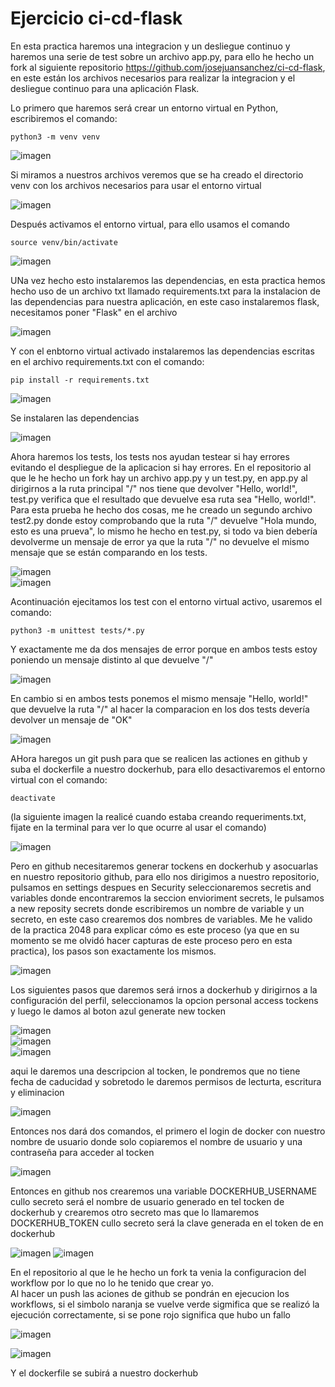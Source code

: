 # Ejercicio ci-cd-flask

En esta practica haremos una integracion y un desliegue continuo y haremos una serie de test sobre un archivo app.py, para ello he hecho un fork al siguiente repositorio https://github.com/josejuansanchez/ci-cd-flask, en este están los archivos necesarios para realizar la integracion y el desliegue continuo para una aplicación Flask.

Lo primero que haremos será crear un entorno virtual en Python, escribiremos el comando: 

```
python3 -m venv venv
```

![imagen](./img/1.png)

Si miramos a nuestros archivos veremos que se ha creado el directorio venv con los archivos necesarios para usar el entorno virtual 

![imagen](./img/2.png)

Después activamos el entorno virtual, para ello usamos el comando

```
source venv/bin/activate
```

![imagen](./img/3.png)

UNa vez hecho esto instalaremos las dependencias, en esta practica hemos hecho uso de un archivo txt llamado requirements.txt para la instalacion de las dependencias para nuestra aplicación, en este caso instalaremos flask, necesitamos poner "Flask" en el archivo  

![imagen](./img/4.png)

Y con el enbtorno virtual activado instalaremos las dependencias escritas en el archivo requirements.txt con el comando:  

```
pip install -r requirements.txt
```

![imagen](./img/5.png)    

Se instalaren las dependencias  

![imagen](./img/6.png)  

Ahora haremos los tests, los tests nos ayudan testear si hay errores evitando el despliegue de la aplicacion si hay errores. En el repositorio al que le he hecho un fork hay un archivo app.py y un test.py, en app.py al dirigirnos a la ruta principal "/" nos tiene que devolver "Hello, world!", test.py verifica que el resultado que devuelve esa ruta sea "Hello, world!". 
Para esta prueba he hecho dos cosas, me he creado un segundo archivo test2.py donde estoy comprobando que la ruta "/" devuelve "Hola mundo, esto es una prueva", lo mismo he hecho en test.py, si todo va bien debería devolverme un mensaje de error ya que la ruta "/" no devuelve el mismo mensaje que se están comparando en los tests.

![imagen](./img/8.png)  
![imagen](./img/9.png)  

Acontinuación ejecitamos los test con el entorno virtual activo, usaremos el comando:  

```
python3 -m unittest tests/*.py
```
Y exactamente me da dos mensajes de error porque en ambos tests estoy poniendo un mensaje distinto al que devuelve "/" 


![imagen](./img/10.png)  

En cambio si en ambos tests ponemos el mismo mensaje "Hello, world!" que devuelve la ruta "/" al hacer la comparacion en los dos tests devería devolver un mensaje de "OK"  

![imagen](./img/12.png)  

AHora haregos un git push para que se realicen las actiones en github y suba el dockerfile a nuestro dockerhub, para ello desactivaremos el entorno virtual con el comando:   

```
deactivate
```
(la siguiente imagen la realicé cuando estaba creando requeriments.txt, fijate en la terminal para ver lo que ocurre al usar el comando)

![imagen](./img/7.png)  

Pero en github necesitaremos generar tockens en dockerhub y asocuarlas en nuestro repositorio github, para ello nos dirigimos a nuestro repositorio, pulsamos en settings despues en Security seleccionaremos secretis and variables donde encontraremos la seccion envioriment secrets, le pulsamos a new reposity secrets donde escribiremos un nombre de variable y un secreto, en este caso crearemos dos nombres de variables. Me he valido de la practica 2048 para explicar cómo es este proceso (ya que en su momento se me olvidó hacer capturas de este proceso pero en esta practica), los pasos son exactamente los mismos.

![imagen](./img/1a.png)  

Los siguientes pasos que daremos será irnos a dockerhub y dirigirnos a la configuración del perfil, seleccionamos la opcion personal access tockens y luego le damos al boton azul generate new tocken  


![imagen](./img/2a.png)  
![imagen](./img/3a.png)  
![imagen](./img/4a.png)   

aqui le daremos una descripcion al tocken, le pondremos que no tiene fecha de caducidad y sobretodo le daremos permisos de lecturta, escritura y eliminacion

![imagen](./img/5a.png)  

Entonces nos dará dos comandos, el primero el login de docker con nuestro nombre de usuario donde solo copiaremos el nombre de usuario y una contraseña para acceder al tocken  

![imagen](./img/6a.png)  

Entonces en github nos crearemos una variable DOCKERHUB_USERNAME cullo secreto será el nombre de usuario generado en tel tocken de dockerhub y crearemos otro secreto mas que lo llamaremos DOCKERHUB_TOKEN cullo secreto será la clave generada en el token de en dockerhub  

![imagen](./img/7a.png) 
![imagen](./img/8a.png) 


En el repositorio al que le he hecho un fork ta venia la configuracion del workflow por lo que no lo he tenido que crear yo.  
Al hacer un push las aciones de github se pondrán en ejecucion los workflows, si el simbolo naranja se vuelve verde sigmifica que se realizó la ejecución correctamente, si se pone rojo significa que hubo un fallo  


![imagen](./img/13.png)  

![imagen](./img/14.png)  


Y el dockerfile se subirá a nuestro dockerhub
